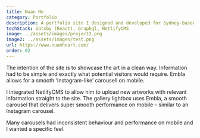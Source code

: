 ```yaml
---
title: Nuan Ho
category: Portfolio
description: A portfolio site I designed and developed for Sydney-based artist, Nuan Ho.
techStack: Gatsby (React), Graphql, NetlifyCMS
image: ../assets/images/project2.png
image2: ../assets/images/test.png
url: https://www.nuanhoart.com/
order: 02
---
```


The intention of the site is to showcase the art in a clean way. Information had to be simple and exactly what potential visitors would require. Embla allows for a smooth ‘Instagram-like’ carousell on mobile.

I integrated NetlifyCMS to allow him to upload new artworks with relevant information straight to the site. The gallery lightbox uses Embla, a smooth carousel that delivers super smooth performance on mobile – similar to an Instagram carousel.

Many carousels had inconsistent behaviour and performance on mobile and I wanted a specific feel.
